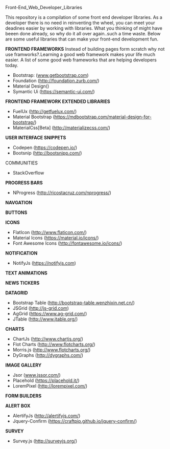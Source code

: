 Front-End_Web_Developer_Libraries

This repository is a compilation of some front end developer libraries. As a developer there is no need in reinventing the wheel, you can meet your deadines easier by working with libraries. What you thinking of might have beeen done already, so why do it all over again..such a time waste. Below are some useful libraries that can make your front-end development fun.

**FRONTEND FRAMEWORKS**
Instead of building pages form scratch  why not use framworks?.Learning a good web framework makes your life much easier. A list of some good web frameworks that are helping developers today.

- Bootstrap: (www.getbootstrap.com)
- Foundation (http://foundation.zurb.com/)
- Material Design() 
- Symantic Ui (https://semantic-ui.com/)

**FRONTEND FRAMEWORK EXTENDED LIBRARIES**
- FuelUx (http://getfuelux.com/)
- Material Bootstrap (https://mdbootstrap.com/material-design-for-bootstrap/)
- MaterialCss[Beta] (http://materializecss.com/)

**USER INTERFACE SNIPPETS** 
   
- Codepen (https://codepen.io/)
- Bootsnip (http://bootsnipp.com/)


COMMUNITIES
- StackOverflow

**PROGRESS BARS**
- NProgress (http://ricostacruz.com/nprogress/)

**NAVGATION**

**BUTTONS**

**ICONS**
- FlatIcon (http://www.flaticon.com/)
- Material Icons (https://material.io/icons/)
- Font Awesome Icons (http://fontawesome.io/icons/)

**NOTIFICATION**
- NotifyJs (https://notifyjs.com)


**TEXT ANIMATIONS**

**NEWS TICKERS**

**DATAGRID**
- Bootstrap Table (http://bootstrap-table.wenzhixin.net.cn/)
- JSGrid (http://js-grid.com)
- AgGrid (https://www.ag-grid.com/)
- JTable (http://www.jtable.org/)

**CHARTS**
- ChartJs (http://www.chartjs.org/)
- Flot Charts (http://www.flotcharts.org/)
- Morris.js (http://www.flotcharts.org/)
- DyGraphs (http://dygraphs.com/)

**IMAGE GALLERY**
- Jsor (www.jssor.com/)
- Placehold (https://placehold.it/)
- LoremPixel (http://lorempixel.com/)

**FORM BUILDERS**

**ALERT BOX**
- AlertifyJs (http://alertifyjs.com/)
- Jquery-Confirm (https://craftpip.github.io/jquery-confirm/)

**SURVEY**
- Survey.js (http://surveyjs.org/)

